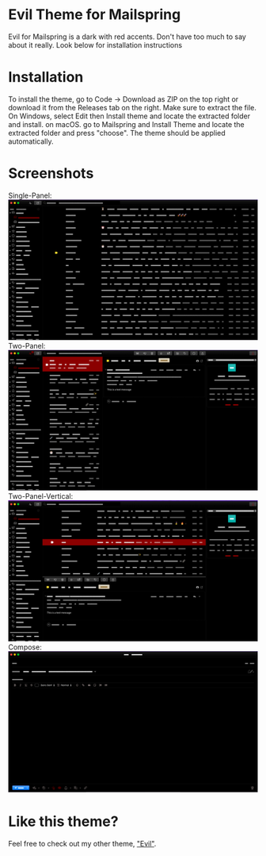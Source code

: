 # Evil Theme for Mailspring
Evil for Mailspring is a dark with red accents. Don't have too much to say about it really. Look below for installation instructions

# Installation
To install the theme, go to Code -> Download as ZIP on the top right or download it from the Releases tab on the right. Make sure to extract the file. On Windows, select Edit then Install theme and locate the extracted folder and install. on macOS. go to Mailspring and Install Theme and locate the extracted folder and press "choose". The theme should be applied automatically.

# Screenshots
Single-Panel:
![Single-Panel](https://github.com/isak-dombestein/mailspring-evil/blob/main/screenshot/Evil-SinglePanel.png)
Two-Panel:
![Two-Panel](https://github.com/isak-dombestein/mailspring-evil/blob/main/screenshot/Evil-TwoPanel.png)
Two-Panel-Vertical:
![Two-Panel-Vertical](https://github.com/isak-dombestein/mailspring-evil/blob/main/screenshot/Evil-TwoPanelVertical.png)
Compose:
![Compose](https://github.com/isak-dombestein/mailspring-evil/blob/main/screenshot/Evil-Compose.png)

# Like this theme?
Feel free to check out my other theme, ["Evil"](https://github.com/isak-dombestein/mailspring-halloween).
